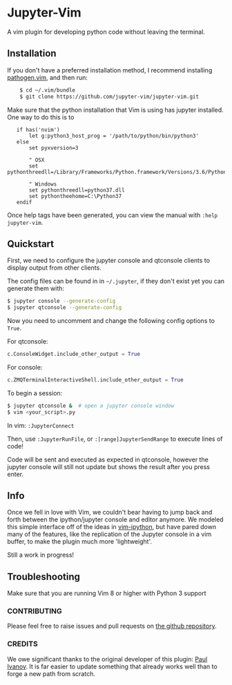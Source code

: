 # Jupyter-Vim

A vim plugin for developing python code without leaving the terminal.

## Installation

If you don't have a preferred installation method, I recommend
installing [pathogen.vim](https://github.com/tpope/vim-pathogen), and
then run:

```bash
    $ cd ~/.vim/bundle
    $ git clone https://github.com/jupyter-vim/jupyter-vim.git
```

Make sure that the python installation that Vim is using has jupyter installed.
One way to do this is to 
```vim
   if has('nvim')
       let g:python3_host_prog = '/path/to/python/bin/python3'
   else
       set pyxversion=3

       " OSX
       set pythonthreedll=/Library/Frameworks/Python.framework/Versions/3.6/Python

       " Windows
       set pythonthreedll=python37.dll
       set pythontheehome=C:\Python37
   endif
```

Once help tags have been generated, you can view the manual with
`:help jupyter-vim`.

## Quickstart
First, we need to configure the jupyter console and qtconsole clients to
display output from other clients. 

The config files can be found in in `~/.jupyter`, if they don't exist yet you
can generate them with:

```bash
$ jupyter console --generate-config
$ jupyter qtconsole --generate-config
```

Now you need to uncomment and change the following config options to `True`.

For qtconsole:

```python
c.ConsoleWidget.include_other_output = True
```

For console:

```python
c.ZMQTerminalInteractiveShell.include_other_output = True
```

To begin a session:

```bash
$ jupyter qtconsole &  # open a jupyter console window
$ vim <your_script>.py
```

In vim: `:JupyterConnect`

Then, use `:JupyterRunFile`, or `:[range]JupyterSendRange` to execute lines of
code!

Code will be sent and executed as expected in qtconsole, however the
jupyter console will still not update but shows the result after you press
enter.

## Info
Once we fell in love with Vim, we couldn't bear having to jump back and forth
between the ipython/jupyter console and editor anymore. We modeled this simple
interface off of the ideas in
[vim-ipython](https://github.com/ivanov/vim-ipython), but have pared down many
of the features, like the replication of the Jupyter console in a vim buffer,
to make the plugin much more 'lightweight'.

Still a work in progress!

## Troubleshooting

Make sure that you are running Vim 8 or higher with Python 3 support

### CONTRIBUTING

Please feel free to raise issues and pull requests on
[the github repository](https://github.com/jupyter-vim/jupyter-vim).

### CREDITS
We owe significant thanks to the original developer of this plugin: 
[Paul Ivanov](https://github.com/ivanov).
It is far easier to update something that already works well than to forge
a new path from scratch.

